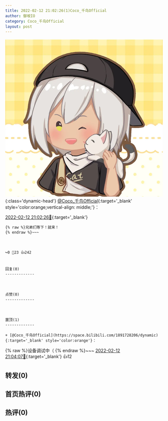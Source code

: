 ```yaml
---
title: 2022-02-12 21:02:26(1)Coco_千鸟Official
author: 御坂IO
category: Coco_千鸟Official
layout: post
---
```


![img](/images/85e485bc0dbd0cde4d15f24d7cffe9704618ad10.jpg){:class='dynamic-head'}
[@Coco_千鸟Official](https://space.bilibili.com/1891728206/dynamic){:target='_blank' style='color:orange;vertical-align: middle;'}：

[2022-02-12 21:02:26🔗](https://t.bilibili.com/626346015762784925){:target='_blank'}

~~~
{% raw %}兄弟们等下！就来！
{% endraw %}~~~



↪️0 💬23 👍242


回复(0)
-------------



点赞(0)
-------------



置顶(1)
-------------

+ [@Coco_千鸟Official](https://space.bilibili.com/1891728206/dynamic){:target='_blank' style='color:orange'}：
~~~
{% raw %}设备调试中（
{% endraw %}~~~
[2022-02-12 21:04:07🔗](https://t.bilibili.com/626346015762784925#reply102132384752){:target='_blank'} 👍12


转发(0)
-------------



首页热评(0)
-------------



热评(0)
-------------



